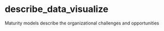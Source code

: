 # describe_data_visualize

Maturity models describe the organizational challenges and opportunities
